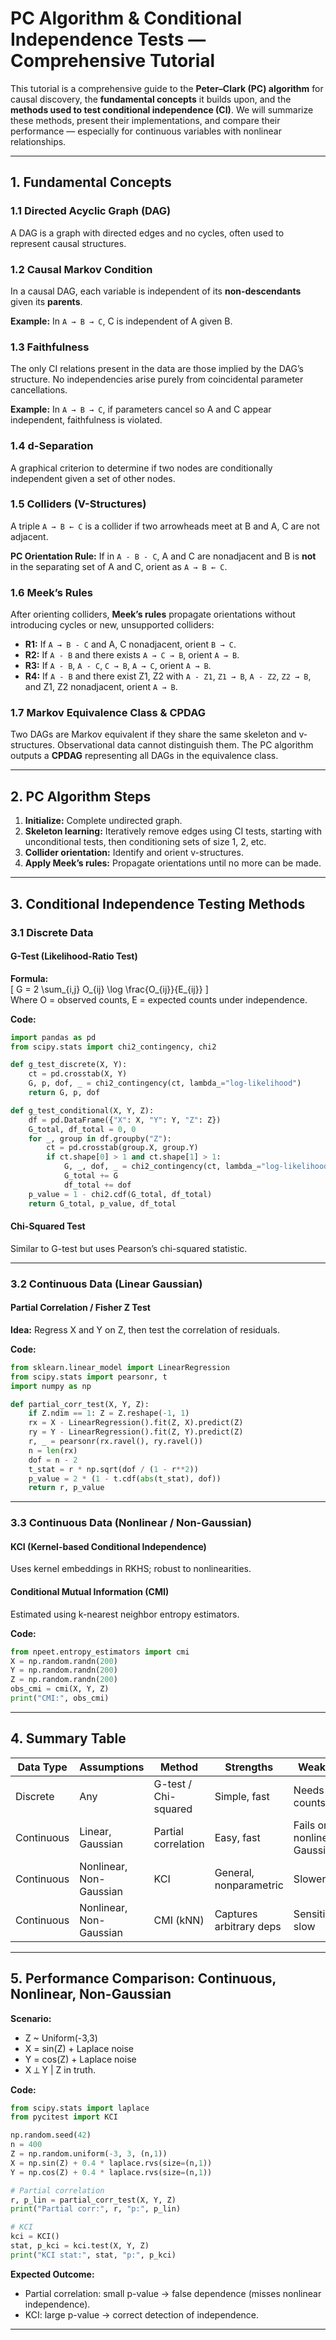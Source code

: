 # PC Algorithm & Conditional Independence Tests — Comprehensive Tutorial

This tutorial is a comprehensive guide to the **Peter–Clark (PC) algorithm** for causal discovery, the **fundamental concepts** it builds upon, and the **methods used to test conditional independence (CI)**. We will summarize these methods, present their implementations, and compare their performance — especially for continuous variables with nonlinear relationships.

---

## 1. Fundamental Concepts

### 1.1 Directed Acyclic Graph (DAG)
A DAG is a graph with directed edges and no cycles, often used to represent causal structures.

### 1.2 Causal Markov Condition
In a causal DAG, each variable is independent of its **non-descendants** given its **parents**.

**Example:** In `A → B → C`, C is independent of A given B.

### 1.3 Faithfulness
The only CI relations present in the data are those implied by the DAG’s structure. No independencies arise purely from coincidental parameter cancellations.

**Example:** In `A → B → C`, if parameters cancel so A and C appear independent, faithfulness is violated.

### 1.4 d-Separation
A graphical criterion to determine if two nodes are conditionally independent given a set of other nodes.

### 1.5 Colliders (V-Structures)
A triple `A → B ← C` is a collider if two arrowheads meet at B and A, C are not adjacent.

**PC Orientation Rule:** If in `A - B - C`, A and C are nonadjacent and B is **not** in the separating set of A and C, orient as `A → B ← C`.

### 1.6 Meek’s Rules
After orienting colliders, **Meek’s rules** propagate orientations without introducing cycles or new, unsupported colliders:

- **R1:** If `A → B - C` and A, C nonadjacent, orient `B → C`.
- **R2:** If `A - B` and there exists `A → C → B`, orient `A → B`.
- **R3:** If `A - B`, `A - C`, `C → B`, `A → C`, orient `A → B`.
- **R4:** If `A - B` and there exist Z1, Z2 with `A - Z1`, `Z1 → B`, `A - Z2`, `Z2 → B`, and Z1, Z2 nonadjacent, orient `A → B`.

### 1.7 Markov Equivalence Class & CPDAG
Two DAGs are Markov equivalent if they share the same skeleton and v-structures. Observational data cannot distinguish them. The PC algorithm outputs a **CPDAG** representing all DAGs in the equivalence class.

---

## 2. PC Algorithm Steps

1. **Initialize:** Complete undirected graph.
2. **Skeleton learning:** Iteratively remove edges using CI tests, starting with unconditional tests, then conditioning sets of size 1, 2, etc.
3. **Collider orientation:** Identify and orient v-structures.
4. **Apply Meek’s rules:** Propagate orientations until no more can be made.

---

## 3. Conditional Independence Testing Methods

### 3.1 Discrete Data

#### G-Test (Likelihood-Ratio Test)
**Formula:**  
\[ G = 2 \sum_{i,j} O_{ij} \log \frac{O_{ij}}{E_{ij}} \]  
Where O = observed counts, E = expected counts under independence.

**Code:**
```python
import pandas as pd
from scipy.stats import chi2_contingency, chi2

def g_test_discrete(X, Y):
    ct = pd.crosstab(X, Y)
    G, p, dof, _ = chi2_contingency(ct, lambda_="log-likelihood")
    return G, p, dof

def g_test_conditional(X, Y, Z):
    df = pd.DataFrame({"X": X, "Y": Y, "Z": Z})
    G_total, df_total = 0, 0
    for _, group in df.groupby("Z"):
        ct = pd.crosstab(group.X, group.Y)
        if ct.shape[0] > 1 and ct.shape[1] > 1:
            G, _, dof, _ = chi2_contingency(ct, lambda_="log-likelihood")
            G_total += G
            df_total += dof
    p_value = 1 - chi2.cdf(G_total, df_total)
    return G_total, p_value, df_total
```

#### Chi-Squared Test
Similar to G-test but uses Pearson’s chi-squared statistic.

---

### 3.2 Continuous Data (Linear Gaussian)

#### Partial Correlation / Fisher Z Test
**Idea:** Regress X and Y on Z, then test the correlation of residuals.

**Code:**
```python
from sklearn.linear_model import LinearRegression
from scipy.stats import pearsonr, t
import numpy as np

def partial_corr_test(X, Y, Z):
    if Z.ndim == 1: Z = Z.reshape(-1, 1)
    rx = X - LinearRegression().fit(Z, X).predict(Z)
    ry = Y - LinearRegression().fit(Z, Y).predict(Z)
    r, _ = pearsonr(rx.ravel(), ry.ravel())
    n = len(rx)
    dof = n - 2
    t_stat = r * np.sqrt(dof / (1 - r**2))
    p_value = 2 * (1 - t.cdf(abs(t_stat), dof))
    return r, p_value
```

---

### 3.3 Continuous Data (Nonlinear / Non-Gaussian)

#### KCI (Kernel-based Conditional Independence)
Uses kernel embeddings in RKHS; robust to nonlinearities.

#### Conditional Mutual Information (CMI)
Estimated using k-nearest neighbor entropy estimators.

**Code:**
```python
from npeet.entropy_estimators import cmi
X = np.random.randn(200)
Y = np.random.randn(200)
Z = np.random.randn(200)
obs_cmi = cmi(X, Y, Z)
print("CMI:", obs_cmi)
```

---

## 4. Summary Table

| Data Type   | Assumptions             | Method               | Strengths | Weaknesses |
|-------------|------------------------|----------------------|-----------|------------|
| Discrete    | Any                    | G-test / Chi-squared | Simple, fast | Needs enough counts |
| Continuous  | Linear, Gaussian       | Partial correlation  | Easy, fast | Fails on nonlinear/non-Gaussian |
| Continuous  | Nonlinear, Non-Gaussian| KCI                  | General, nonparametric | Slower |
| Continuous  | Nonlinear, Non-Gaussian| CMI (kNN)            | Captures arbitrary deps | Sensitive to k, slow |

---

## 5. Performance Comparison: Continuous, Nonlinear, Non-Gaussian

**Scenario:**  
- Z ~ Uniform(-3,3)  
- X = sin(Z) + Laplace noise  
- Y = cos(Z) + Laplace noise  
- X ⟂ Y | Z in truth.

**Code:**
```python
from scipy.stats import laplace
from pycitest import KCI

np.random.seed(42)
n = 400
Z = np.random.uniform(-3, 3, (n,1))
X = np.sin(Z) + 0.4 * laplace.rvs(size=(n,1))
Y = np.cos(Z) + 0.4 * laplace.rvs(size=(n,1))

# Partial correlation
r, p_lin = partial_corr_test(X, Y, Z)
print("Partial corr:", r, "p:", p_lin)

# KCI
kci = KCI()
stat, p_kci = kci.test(X, Y, Z)
print("KCI stat:", stat, "p:", p_kci)
```

**Expected Outcome:**  
- Partial correlation: small p-value → false dependence (misses nonlinear independence).  
- KCI: large p-value → correct detection of independence.

---
